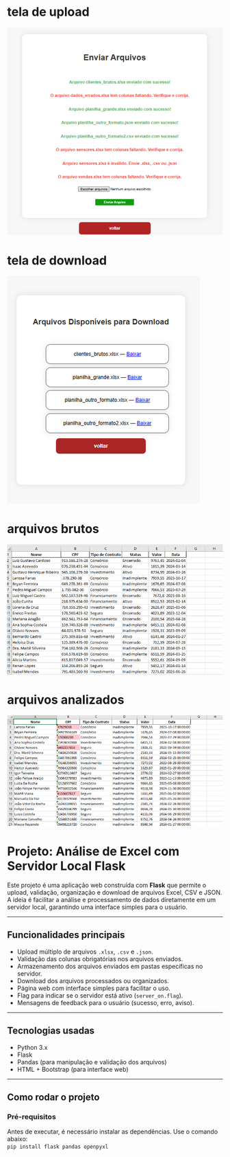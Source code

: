 # tela de upload
![tela_upload](screenshots/enviando%20arquivos.png)

# tela de download
![tela_download](screenshots/ver%20downloads.png)

# arquivos brutos
![antes](screenshots/antes.png)

# arquivos analizados
![depois](screenshots/depois.png)
# Projeto: Análise de Excel com Servidor Local Flask

Este projeto é uma aplicação web construída com **Flask** que permite o upload, validação, organização e download de arquivos Excel, CSV e JSON. A ideia é facilitar a análise e processamento de dados diretamente em um servidor local, garantindo uma interface simples para o usuário.

---

## Funcionalidades principais

- Upload múltiplo de arquivos `.xlsx`, `.csv` e `.json`.
- Validação das colunas obrigatórias nos arquivos enviados.
- Armazenamento dos arquivos enviados em pastas específicas no servidor.
- Download dos arquivos processados ou organizados.
- Página web com interface simples para facilitar o uso.
- Flag para indicar se o servidor está ativo (`server_on.flag`).
- Mensagens de feedback para o usuário (sucesso, erro, aviso).

---

## Tecnologias usadas

- Python 3.x
- Flask
- Pandas (para manipulação e validação dos arquivos)
- HTML + Bootstrap (para interface web)

---

## Como rodar o projeto

### Pré-requisitos

Antes de executar, é necessário instalar as dependências. Use o comando abaixo:  
`pip install flask pandas openpyxl`
